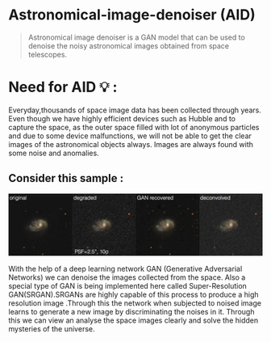 
# Astronomical-image-denoiser (AID)
> Astronomical image denoiser is a GAN model that can be used to denoise the noisy astronomical images obtained from space telescopes.

# Need for AID 💡 :
Everyday,thousands of space image data has been collected through years. Even though we have highly efficient devices such as Hubble and  to capture the space, as the outer space filled with lot of anonymous particles and due to some device malfunctions, we will not be able to get the clear images of the astronomical objects always. Images are always found with some noise and anomalies. 

## Consider this sample :

<img src="images/sample.jpg">

With the help of a deep learning network GAN (Generative Adversarial Networks) we can denoise the images collected from the space. Also a special type of GAN is being implemented here called Super-Resolution GAN(SRGAN).SRGANs are highly capable of this process to produce a high resolution image .Through this the network when subjected to noised image learns to generate a new image by discriminating the noises in it. Through this we can view an analyse the space images clearly and solve the hidden mysteries of the universe.

